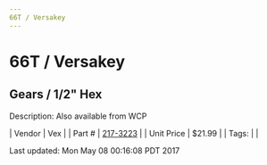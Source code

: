 ```yaml
---
66T / Versakey
---
```

# 66T / Versakey
## Gears / 1/2" Hex
Description: 	Also available from WCP 

| Vendor | Vex | 
| Part # | [217-3223](http://www.vexrobotics.com/vexpro/motion/vexpro-gears/1-2-hex-bore.html) | 
| Unit Price | $21.99 | 
| Tags: |  | 

Last updated: Mon May 08 00:16:08 PDT 2017